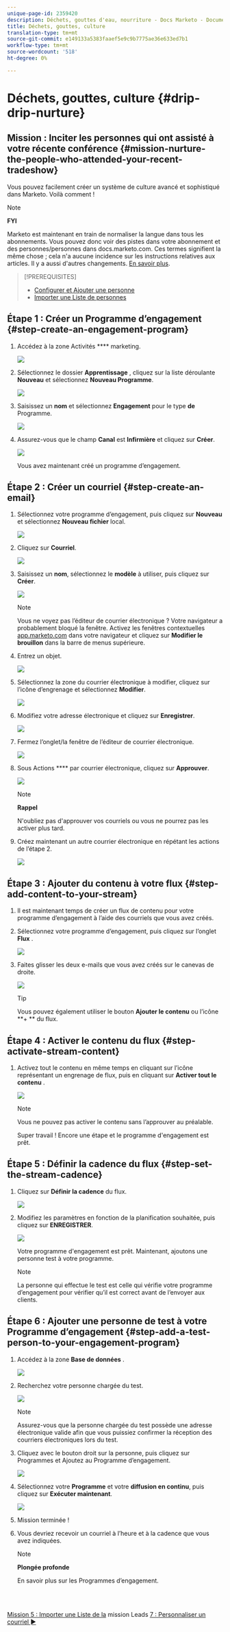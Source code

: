 ```yaml
---
unique-page-id: 2359420
description: Déchets, gouttes d'eau, nourriture - Docs Marketo - Documentation sur le produit
title: Déchets, gouttes, culture
translation-type: tm+mt
source-git-commit: e149133a5383faaef5e9c9b7775ae36e633ed7b1
workflow-type: tm+mt
source-wordcount: '518'
ht-degree: 0%

---
```



# Déchets, gouttes, culture {#drip-drip-nurture}

## Mission : Inciter les personnes qui ont assisté à votre récente conférence {#mission-nurture-the-people-who-attended-your-recent-tradeshow}

Vous pouvez facilement créer un système de culture avancé et sophistiqué dans Marketo. Voilà comment !

>[!NOTE]
>
>**FYI**
>
>Marketo est maintenant en train de normaliser la langue dans tous les abonnements. Vous pouvez donc voir des pistes dans votre abonnement et des personnes/personnes dans docs.marketo.com. Ces termes signifient la même chose ; cela n&#39;a aucune incidence sur les instructions relatives aux articles. Il y a aussi d&#39;autres changements. [En savoir plus](http://docs.marketo.com/display/DOCS/Updates+to+Marketo+Terminology).

>[!PREREQUISITES]
>
>* [Configurer et Ajouter une personne](get-set-up-and-add-a-person.md)
>* [Importer une Liste de personnes](import-a-list-of-people.md)

>



## Étape 1 : Créer un Programme d’engagement {#step-create-an-engagement-program}

1. Accédez à la zone Activités **** marketing.

   ![](assets/one-3.png)

1. Sélectionnez le dossier **Apprentissage** , cliquez sur la liste déroulante **Nouveau** et sélectionnez **Nouveau Programme**.

   ![](assets/two-4.png)

1. Saisissez un **nom** et sélectionnez **Engagement** pour le type **de** Programme.

   ![](assets/three-3.png)

1. Assurez-vous que le champ **Canal** est **Infirmière** et cliquez sur **Créer**.

   ![](assets/four-2.png)

   Vous avez maintenant créé un programme d’engagement.

## Étape 2 : Créer un courriel {#step-create-an-email}

1. Sélectionnez votre programme d’engagement, puis cliquez sur **Nouveau** et sélectionnez **Nouveau fichier** local.

   ![](assets/five-3.png)

1. Cliquez sur **Courriel**.

   ![](assets/six-3.png)

1. Saisissez un **nom**, sélectionnez le **modèle** à utiliser, puis cliquez sur **Créer**.

   ![](assets/seven-4.png)

   >[!NOTE]
   >
   >Vous ne voyez pas l’éditeur de courrier électronique ? Votre navigateur a probablement bloqué la fenêtre. Activez les fenêtres contextuelles [app.marketo.com](http://app.marketo.com) dans votre navigateur et cliquez sur **Modifier le brouillon** dans la barre de menus supérieure.

1. Entrez un objet.

   ![](assets/eight-2.png)

1. Sélectionnez la zone du courrier électronique à modifier, cliquez sur l’icône d’engrenage et sélectionnez **Modifier**.

   ![](assets/nine-1.png)

1. Modifiez votre adresse électronique et cliquez sur **Enregistrer**.

   ![](assets/ten-3.png)

1. Fermez l’onglet/la fenêtre de l’éditeur de courrier électronique.

   ![](assets/eleven-3.png)

1. Sous Actions **** par courrier électronique, cliquez sur **Approuver**.

   ![](assets/twelve-2.png)

   >[!NOTE]
   >
   >**Rappel**
   >
   >
   >N&#39;oubliez pas d&#39;approuver vos courriels ou vous ne pourrez pas les activer plus tard.

1. Créez maintenant un autre courrier électronique en répétant les actions de l’étape 2.

   ![](assets/thirteen-2.png)

## Étape 3 : Ajouter du contenu à votre flux {#step-add-content-to-your-stream}

1. Il est maintenant temps de créer un flux de contenu pour votre programme d’engagement à l’aide des courriels que vous avez créés.
1. Sélectionnez votre programme d’engagement, puis cliquez sur l’onglet **Flux** .

   ![](assets/fourteen-2.png)

1. Faites glisser les deux e-mails que vous avez créés sur le canevas de droite.

   ![](assets/fifteen-2.png)

   >[!TIP]
   >
   >Vous pouvez également utiliser le bouton **Ajouter le contenu** ou l’icône **+ ** du flux.

## Étape 4 : Activer le contenu du flux {#step-activate-stream-content}

1. Activez tout le contenu en même temps en cliquant sur l’icône représentant un engrenage de flux, puis en cliquant sur **Activer tout le contenu** .

   ![](assets/image2014-9-24-12-3a48-3a28.png)

   >[!NOTE]
   >
   >Vous ne pouvez pas activer le contenu sans l’approuver au préalable.

   Super travail ! Encore une étape et le programme d&#39;engagement est prêt.

## Étape 5 : Définir la cadence du flux {#step-set-the-stream-cadence}

1. Cliquez sur **Définir la cadence** du flux.

   ![](assets/seventeen.png)

1. Modifiez les paramètres en fonction de la planification souhaitée, puis cliquez sur **ENREGISTRER**.

   ![](assets/image2014-9-24-12-3a49-3a5.png)

   Votre programme d&#39;engagement est prêt. Maintenant, ajoutons une personne test à votre programme.

   >[!NOTE]
   >
   >La personne qui effectue le test est celle qui vérifie votre programme d’engagement pour vérifier qu’il est correct avant de l’envoyer aux clients.

## Étape 6 : Ajouter une personne de test à votre Programme d’engagement {#step-add-a-test-person-to-your-engagement-program}

1. Accédez à la zone **Base de données** .

   ![](assets/nineteen-1.png)

1. Recherchez votre personne chargée du test.

   ![](assets/twenty-1.png)

   >[!NOTE]
   >
   >Assurez-vous que la personne chargée du test possède une adresse électronique valide afin que vous puissiez confirmer la réception des courriers électroniques lors du test.

1. Cliquez avec le bouton droit sur la personne, puis cliquez sur Programmes et Ajoutez au Programme d’engagement.

   ![](assets/twenty-one.png)

1. Sélectionnez votre **Programme** et votre **diffusion en continu**, puis cliquez sur **Exécuter maintenant**.

   ![](assets/twenty-two.png)

1. Mission terminée !
1. Vous devriez recevoir un courriel à l’heure et à la cadence que vous avez indiquées.

   >[!NOTE]
   >
   >**Plongée profonde**
   >
   >
   >En savoir plus sur les Programmes [](http://docs.marketo.com/display/docs/drip+nurturing)d’engagement.

<br> 

[Mission 5 : Importer une Liste de la](import-a-list-of-people.md) mission Leads [7 : Personnaliser un courriel ►](personalize-an-email.md)